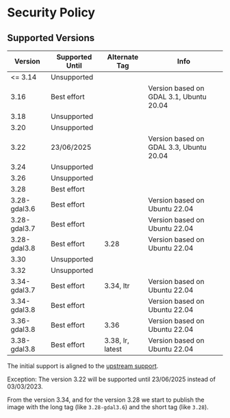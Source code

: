 # Security Policy

## Supported Versions

| Version      | Supported Until | Alternate Tag    | Info                                    |
| ------------ | --------------- | ---------------- | --------------------------------------- |
| <= 3.14      | Unsupported     |                  |                                         |
| 3.16         | Best effort     |                  | Version based on GDAL 3.1, Ubuntu 20.04 |
| 3.18         | Unsupported     |                  |                                         |
| 3.20         | Unsupported     |                  |                                         |
| 3.22         | 23/06/2025      |                  | Version based on GDAL 3.3, Ubuntu 20.04 |
| 3.24         | Unsupported     |                  |                                         |
| 3.26         | Unsupported     |                  |                                         |
| 3.28         | Best effort     |                  |                                         |
| 3.28-gdal3.6 | Best effort     |                  | Version based on Ubuntu 22.04           |
| 3.28-gdal3.7 | Best effort     |                  | Version based on Ubuntu 22.04           |
| 3.28-gdal3.8 | Best effort     | 3.28             | Version based on Ubuntu 22.04           |
| 3.30         | Unsupported     |                  |                                         |
| 3.32         | Unsupported     |                  |                                         |
| 3.34-gdal3.7 | Best effort     | 3.34, ltr        | Version based on Ubuntu 22.04           |
| 3.34-gdal3.8 | Best effort     |                  | Version based on Ubuntu 22.04           |
| 3.36-gdal3.8 | Best effort     | 3.36             | Version based on Ubuntu 22.04           |
| 3.38-gdal3.8 | Best effort     | 3.38, lr, latest | Version based on Ubuntu 22.04           |

The initial support is aligned to the [upstream support](https://www.qgis.org/en/site/getinvolved/development/roadmap.html#release-schedule).

Exception: The version 3.22 will be supported until 23/06/2025 instead of 03/03/2023.

From the version 3.34, and for the version 3.28 we start to publish the image with the long tag (like `3.28-gdal3.6`) and the short tag (like `3.28`).
